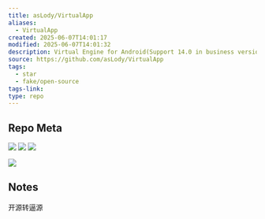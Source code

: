```yaml
---
title: asLody/VirtualApp
aliases:
  - VirtualApp
created: 2025-06-07T14:01:17
modified: 2025-06-07T14:01:32
description: Virtual Engine for Android(Support 14.0 in business version)
source: https://github.com/asLody/VirtualApp
tags:
  - star
  - fake/open-source
tags-link: 
type: repo
---
```


## Repo Meta

![](https://img.shields.io/github/stars/asLody/VirtualApp?style=for-the-badge&label=stars) ![](https://img.shields.io/github/repo-size/asLody/VirtualApp?style=for-the-badge&label=size) ![](https://img.shields.io/github/created-at/asLody/VirtualApp?style=for-the-badge&label=since)

[![](https://github-readme-stats.vercel.app/api/pin/?username=asLody&repo=VirtualApp&bg_color=00000000)](https://github.com/asLody/VirtualApp)

## Notes

开源转逼源
